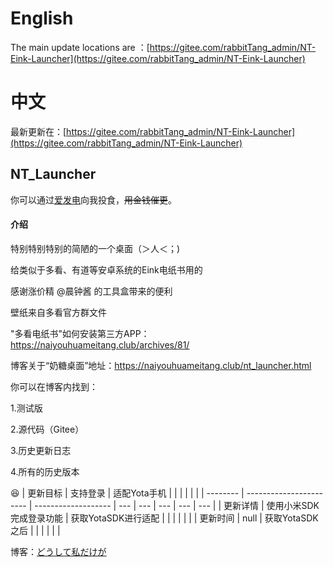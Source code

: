 # English
The main update locations are ：[https://gitee.com/rabbitTang_admin/NT-Eink-Launcher](https://gitee.com/rabbitTang_admin/NT-Eink-Launcher)
# 中文
最新更新在：[https://gitee.com/rabbitTang_admin/NT-Eink-Launcher](https://gitee.com/rabbitTang_admin/NT-Eink-Launcher)

## NT_Launcher
你可以通过[爱发电](https://afdian.net/@naiyouhuameitang)向我投食，<del>用金钱催更</del>。
#### 介绍

特别特别特别的简陋的一个桌面（＞人＜；)

给类似于多看、有道等安卓系统的Eink电纸书用的

感谢涨价精 @晨钟酱 的工具盒带来的便利

壁纸来自多看官方群文件

"多看电纸书"如何安装第三方APP：https://naiyouhuameitang.club/archives/81/

博客关于“奶糖桌面”地址：https://naiyouhuameitang.club/nt_launcher.html

你可以在博客内找到：

1.测试版

2.源代码（Gitee）

3.历史更新日志

4.所有的历史版本

 :laughing: 
| 更新目标 | 支持登录                | 适配Yota手机        |     |     |     |     |     |
| -------- | ----------------------- | ------------------- | --- | --- | --- | --- | --- |
| 更新详情 | 使用小米SDK完成登录功能 | 获取YotaSDK进行适配 |     |     |     |     |     |
| 更新时间 | null                    | 获取YotaSDK之后     |     |     |     |     |     |

博客：[どうして私だけが](https://naiyouhuameitang.club/)
